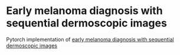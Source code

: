 # Early melanoma diagnosis with sequential dermoscopic images
Pytorch implementation of [early melanoma diagnosis with sequential dermoscopic images](https://arxiv.org/pdf/2110.05976.pdf)
